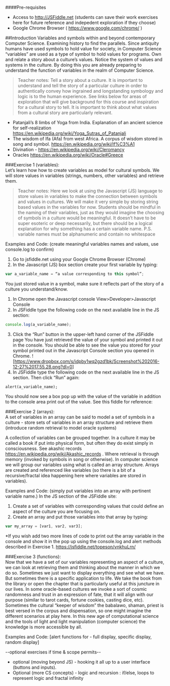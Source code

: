 ####Pre-requisites
  * Access to http://JSFiddle.net  (students can save their work exercises here for future reference and indepedent exploration if they choose)
  * Google Chrome Browser ( https://www.google.com/chrome/ )

##Introduction 
Variables and symbols within and beyond contemporary Computer Science. Examining history to find the parallels.
Since antiquity humans have used symbols to hold value for society, in Computer Science “variables” are used as a type of symbol to hold values for programs. Own and relate a story about a culture’s values. Notice the system of values and systems in the culture. By doing this you are already preparing to understand the function of variables in the realm of Computer Science. 

>Teacher notes: Tell a story about a culture. It is important to understand and tell the story of a particular culture in order to authentically convey how ingrained and longstanding symbology and logic is to the human experience. See links below for areas of exploration that will give background for this course and inspiration for a cultural story to tell. It is important to think about what values from a cultural story are particularly relevant.

  + Patanjali’s 8 limbs of Yoga from India. Explanation of an ancient science for self-realization https://en.wikipedia.org/wiki/Yoga_Sutras_of_Patanjali 
  + The wisdom of Ifa (Afa) from west Africa. A corpus of wisdom stored in song and symbol. https://en.wikipedia.org/wiki/If%C3%A1 
  + Divination - https://en.wikipedia.org/wiki/Cleromancy 
  + Oracles https://en.wikipedia.org/wiki/Oracle#Greece 

###Exercise 1 (variables):   
Let’s learn how how to create variables as model for cultural symbols. We will store values in variables (strings, numbers, other variables) and retrieve them.

>Teacher notes: Here we look at using the Javascript (JS) language to store values in variables to make the connection between symbols and values in cultures. We will make it very simple by storing string based values in the variables for now. Students should be mindful in the naming of their variables, just as they would imagine the choosing of symbols in a culture would be meaningful. It doesn’t have to be super esoteric or deep necessarily, but there should be a logical explanation for why something has a certain variable name.
P.S. variable names must be alphanumeric and contain no whitespace

Examples and Code: (create meaningful variables names and values, use console.log to confirm)
1. Go to jsfiddle.net using your Google Chrome Browser (Chrome)
2. In the Javascript (JS) box section create your first variable by typing: 
```javascript
var a_variable_name = “a value corresponding to this symbol”;
```
You just stored value in a symbol, make sure it reflects part of the story of a culture you understand/know.
1. In Chrome open the Javascript console View>Developer>Javascript Console
2. In JSFiddle type the following code on the next available line in the JS section: 
```javascript
console.log(a_variable_name);
```
3. Click the “Run” button in the upper-left hand corner of the JSFiddle page
You have just retrieved the value of your symbol and printed it out in the console. You should be able to see the value you stored for your symbol printed out in the Javascript Console section you opened in Chrome.
![https://www.dropbox.com/s/idpby1wq2gzd1bk/Screenshot%202016-12-27%2017.55.28.png?dl=0]
1. In JSFiddle type the following code on the next available line in the JS section. Then click “Run” again: 
```javasript
alert(a_variable_name);
```
You should now see a box pop up with the value of the variable in addition to the console area print out of the value.
See this fiddle for reference: <script async src="//jsfiddle.net/topeson/hx7n607u/embed/"></script> 


###Exercise 2 (arrays):  
A set of variables in an array can be said to model a set of symbols in a culture  - store sets of variables in an array structure and retrieve them (introduce random retrieval to model oracle systems)

A collection of variables can be grouped together. In a culture it may be called a book if put into physical form, but often they do exist simply in consciousness. See akashic records https://en.wikipedia.org/wiki/Akashic_records . Where retrieval is through memory (invoked by symbols in song or otherwise). In computer science we will group our variables using what is called an array structure. Arrays are created and referenced like variables (so there is a bit of a recursive/fractal idea happening here where variables are stored in variables).

Examples and Code: (simply put variables into an array with pertinent variable name.)
In the JS section of the JSFiddle site:
1. Create a set of variables with corresponding values that could define an aspect of the culture you are focusing on.
2. Create an array and put those variables into that array by typing: 
```javascript
var my_array = [var1, var2, var3];
```
  *If you wish add two more lines of code to print out the array variable in the console and show it in the pop up using the console.log and alert methods described in Exercise 1.
 https://jsfiddle.net/topeson/vnkhuLrn/ 

###Exercise 3 (functions):  
Now that we have a set of our variables representing an aspect of a culture, we can look at retrieving them and thinking about the manner in which we do so. Sometimes we just want to display everything and see what we have. But sometimes there is a specific application to life. We take the book from the library or open the chapter that is particularly useful at this juncture in our lives. In some oracle-based cultures we invoke a sort of cosmic randomness and trust in an expression of fate, that it will align with our purpose (similar to tarot cards, fortune cookies, casting dice, etc). Sometimes the cultural “keeper of wisdom” the babalawo, shaman, priest is best versed in the corpus and dispensation, so one might imagine the different scenarios at play here. In this new age of computational science and the tools of light and light manipulation (computer science) the knowledge is more accessible by all.

Examples and Code: [alert functions for - full display, specific display, random display]



--optional exercises if time & scope permits--
- optional (moving beyond JS) - hooking it all up to a user interface (buttons and inputs). 
- Optional (more CS concepts) - logic and recursion : if/else, loops to represent logic and fractal infinity 




